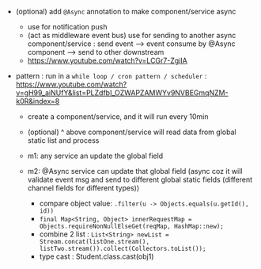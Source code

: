- (optional) add `@Async` annotation to make component/service async 
    - use for notification push
    - (act as middleware event bus) use for sending to another async component/service : send event --> event consume by @Async component --> send to other downstream
    - https://www.youtube.com/watch?v=LCGr7-ZgiIA
    
- pattern : run in a `while loop / cron pattern / scheduler` : https://www.youtube.com/watch?v=gH99_aiNUfY&list=PLZdfbI_OZWAPZAMWYv9NVBEGmqNZM-k0R&index=8
  - create a component/service, and it will run every 10min
  - (optional) ^ above component/service will read data from global static list and process
  - m1: any service an update the global field
  - m2: @Async service can update that global field (async coz it will validate event msg and send to different global static fields (different channel fields for different types))

    -  compare object value:  `.filter(u -> Objects.equals(u.getId(), id))` 
    - `final Map<String, Object> innerRequestMap = Objects.requireNonNullElseGet(reqMap, HashMap::new);`
    - combine 2 list : `List<String> newList = Stream.concat(listOne.stream(), listTwo.stream()).collect(Collectors.toList());` 
    - type cast : Student.class.cast(obj1)
